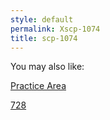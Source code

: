 ```yaml
---
style: default
permalink: Xscp-1074
title: scp-1074
---
```

You may also like:

[Practice Area](http://scp-wiki.net/practice-area)

[728](http://scp-wiki.net/728)
